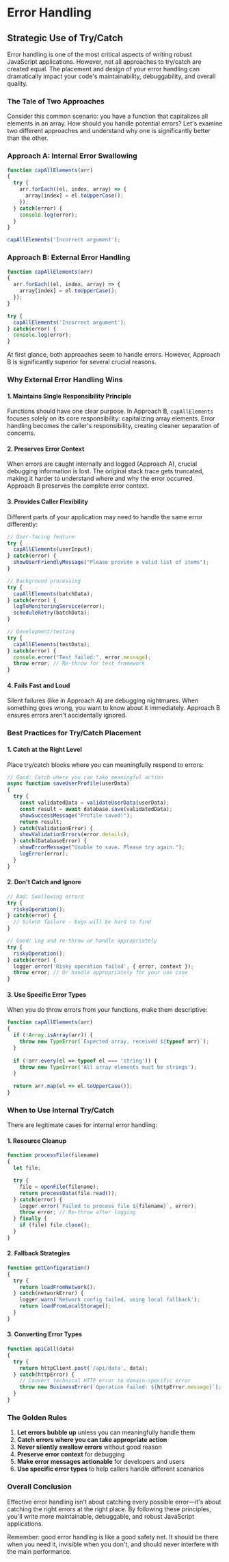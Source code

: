 # Error Handling

## Strategic Use of Try/Catch

Error handling is one of the most critical aspects of writing robust JavaScript applications. However, not all approaches to try/catch are created equal. The placement and design of your error handling can dramatically impact your code's maintainability, debuggability, and overall quality.

### The Tale of Two Approaches

Consider this common scenario: you have a function that capitalizes all elements in an array. How should you handle potential errors? Let's examine two different approaches and understand why one is significantly better than the other.

### Approach A: Internal Error Swallowing

```javascript
function capAllElements(arr)
{
  try {
    arr.forEach((el, index, array) => {
      array[index] = el.toUpperCase();
    });
  } catch(error) {
    console.log(error);
  }
}

capAllElements('Incorrect argument');
```

### Approach B: External Error Handling

```javascript
function capAllElements(arr)
{
  arr.forEach((el, index, array) => {
    array[index] = el.toUpperCase();
  });
}

try {
  capAllElements('Incorrect argument');
} catch(error) {
  console.log(error);
}
```

At first glance, both approaches seem to handle errors. However, Approach B is significantly superior for several crucial reasons.

### Why External Error Handling Wins

#### 1. Maintains Single Responsibility Principle

Functions should have one clear purpose. In Approach B, `capAllElements` focuses solely on its core responsibility: capitalizing array elements. Error handling becomes the caller's responsibility, creating cleaner separation of concerns.

#### 2. Preserves Error Context

When errors are caught internally and logged (Approach A), crucial debugging information is lost. The original stack trace gets truncated, making it harder to understand where and why the error occurred. Approach B preserves the complete error context.

#### 3. Provides Caller Flexibility

Different parts of your application may need to handle the same error differently:

```javascript
// User-facing feature
try {
  capAllElements(userInput);
} catch(error) {
  showUserFriendlyMessage("Please provide a valid list of items");
}

// Background processing
try {
  capAllElements(batchData);
} catch(error) {
  logToMonitoringService(error);
  scheduleRetry(batchData);
}

// Development/testing
try {
  capAllElements(testData);
} catch(error) {
  console.error("Test failed:", error.message);
  throw error; // Re-throw for test framework
}
```

#### 4. Fails Fast and Loud

Silent failures (like in Approach A) are debugging nightmares. When something goes wrong, you want to know about it immediately. Approach B ensures errors aren't accidentally ignored.

### Best Practices for Try/Catch Placement

#### 1. Catch at the Right Level

Place try/catch blocks where you can meaningfully respond to errors:

```javascript
// Good: Catch where you can take meaningful action
async function saveUserProfile(userData)
{
  try {
    const validatedData = validateUserData(userData);
    const result = await database.save(validatedData);
    showSuccessMessage("Profile saved!");
    return result;
  } catch(ValidationError) {
    showValidationErrors(error.details);
  } catch(DatabaseError) {
    showErrorMessage("Unable to save. Please try again.");
    logError(error);
  }
}
```

#### 2. Don't Catch and Ignore

```javascript
// Bad: Swallowing errors
try {
  riskyOperation();
} catch(error) {
  // Silent failure - bugs will be hard to find
}

// Good: Log and re-throw or handle appropriately
try {
  riskyOperation();
} catch(error) {
  logger.error('Risky operation failed', { error, context });
  throw error; // Or handle appropriately for your use case
}
```

#### 3. Use Specific Error Types

When you do throw errors from your functions, make them descriptive:

```javascript
function capAllElements(arr)
{
  if (!Array.isArray(arr)) {
    throw new TypeError(`Expected array, received ${typeof arr}`);
  }
  
  if (!arr.every(el => typeof el === 'string')) {
    throw new TypeError('All array elements must be strings');
  }
  
  return arr.map(el => el.toUpperCase());
}
```

### When to Use Internal Try/Catch

There are legitimate cases for internal error handling:

#### 1. Resource Cleanup
```javascript
function processFile(filename)
{
  let file;

  try {
    file = openFile(filename);
    return processData(file.read());
  } catch(error) {
    logger.error(`Failed to process file ${filename}`, error);
    throw error; // Re-throw after logging
  } finally {
    if (file) file.close();
  }
}
```

#### 2. Fallback Strategies
```javascript
function getConfiguration()
{
  try {
    return loadFromNetwork();
  } catch(networkError) {
    logger.warn('Network config failed, using local fallback');
    return loadFromLocalStorage();
  }
}
```

#### 3. Converting Error Types
```javascript
function apiCall(data)
{
  try {
    return httpClient.post('/api/data', data);
  } catch(httpError) {
    // Convert technical HTTP error to domain-specific error
    throw new BusinessError(`Operation failed: ${httpError.message}`);
  }
}
```

### The Golden Rules

1. **Let errors bubble up** unless you can meaningfully handle them
2. **Catch errors where you can take appropriate action**
3. **Never silently swallow errors** without good reason
4. **Preserve error context** for debugging
5. **Make error messages actionable** for developers and users
6. **Use specific error types** to help callers handle different scenarios

### Overall Conclusion

Effective error handling isn't about catching every possible error—it's about catching the right errors at the right place. By following these principles, you'll write more maintainable, debuggable, and robust JavaScript applications.

Remember: good error handling is like a good safety net. It should be there when you need it, invisible when you don't, and should never interfere with the main performance.
